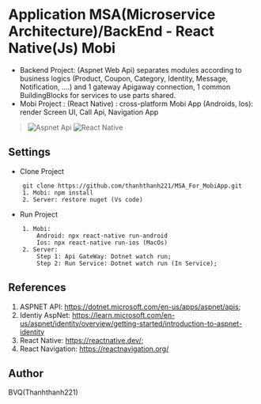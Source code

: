 # Application MSA(Microservice Architecture)/BackEnd - React Native(Js) Mobi

- Backend Project: (Aspnet Web Api) separates modules according to business logics (Product, Coupon, Category, Identity, Message, Notification, ....) and 1 gateway Apigaway connection, 1 common BuildingBlocks for services to use parts shared.
- Mobi Project : (React Native) : cross-platform Mobi App (Androids, Ios): render Screen UI, Call Api, Navigation App

> ![Aspnet Api](https://www.pragimtech.com/wp-content/uploads/2019/03/ASP.NET-Web-api.jpg)
> ![React Native](https://i1.wp.com/blog.alexdevero.com/wp-content/uploads/2018/12/react-native-expo-how-to-build-your-first-mobile-app.jpg?fit=1024%2C635&ssl=1)

## Settings
- Clone Project 
```
    git clone https://github.com/thanhthanh221/MSA_For_MobiApp.git
    1. Mobi: npm install
    2. Server: restore nuget (Vs code) 
```
- Run Project

```
    1. Mobi:
        Android: npx react-native run-android
        Ios: npx react-native run-ios (MacOs)
    2. Server: 
        Step 1: Api GateWay: Dotnet watch run;
        Step 2: Run Service: Dotnet watch run (In Service);
```

## References
1. ASPNET API: https://dotnet.microsoft.com/en-us/apps/aspnet/apis;
2. Identiy AspNet: https://learn.microsoft.com/en-us/aspnet/identity/overview/getting-started/introduction-to-aspnet-identity
3. React Native: https://reactnative.dev/;
4. React Navigation: https://reactnavigation.org/

## Author
BVQ(Thanhthanh221)






